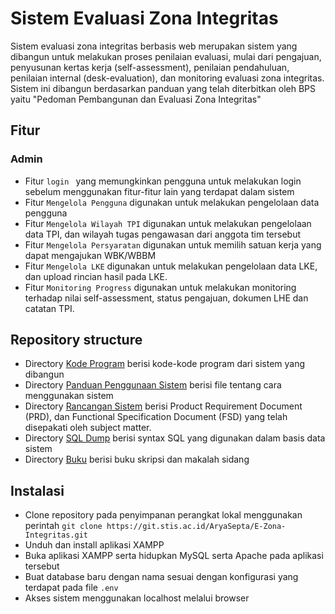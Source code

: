 # Sistem Evaluasi Zona Integritas

Sistem evaluasi zona integritas berbasis web merupakan sistem yang dibangun untuk melakukan proses penilaian evaluasi, mulai dari pengajuan, penyusunan kertas kerja (self-assessment), penilaian pendahuluan, penilaian internal (desk-evaluation), dan monitoring evaluasi zona integritas. Sistem ini dibangun berdasarkan panduan yang telah diterbitkan oleh BPS yaitu "Pedoman Pembangunan dan Evaluasi Zona Integritas"

## Fitur

### Admin
- Fitur ```login ``` yang memungkinkan pengguna untuk melakukan login sebelum menggunakan fitur-fitur lain yang terdapat dalam sistem
- Fitur ```Mengelola Pengguna``` digunakan untuk melakukan pengelolaan data pengguna
- Fitur ```Mengelola Wilayah TPI``` digunakan untuk melakukan pengelolaan data TPI, dan wilayah tugas pengawasan dari anggota tim tersebut
- Fitur ```Mengelola Persyaratan``` digunakan untuk memilih satuan kerja yang dapat mengajukan WBK/WBBM
- Fitur ```Mengelola LKE``` digunakan untuk melakukan pengelolaan data LKE, dan upload rincian hasil pada LKE.
- Fitur ```Monitoring Progress``` digunakan untuk melakukan monitoring terhadap nilai self-assessment, status pengajuan, dokumen LHE dan catatan TPI.


## Repository structure

- Directory [Kode Program](https://git.stis.ac.id/AryaSepta/E-Zona-Integritas/-/tree/master/Code) berisi kode-kode program dari sistem yang dibangun
- Directory [Panduan Penggunaan Sistem](https://git.stis.ac.id/AryaSepta/E-Zona-Integritas/-/tree/master/Panduan%20Penggunaan%20Sistem) berisi file tentang cara menggunakan sistem
- Directory [Rancangan Sistem](https://git.stis.ac.id/AryaSepta/E-Zona-Integritas/-/tree/master/Rancangan%20Sistem) berisi Product Requirement Document (PRD), dan Functional Specification Document (FSD) yang telah disepakati oleh subject matter.
- Directory [SQL Dump](https://git.stis.ac.id/ElisaImania/sistem-informasi-manajemen-risiko-berbasis-web/-/tree/main/SQL%20Dump) berisi syntax SQL yang digunakan dalam basis data sistem
- Directory [Buku](https://git.stis.ac.id/AryaSepta/E-Zona-Integritas/-/tree/master/Buku) berisi buku skripsi dan makalah sidang

## Instalasi

- Clone repository pada penyimpanan perangkat lokal menggunakan perintah ```git clone https://git.stis.ac.id/AryaSepta/E-Zona-Integritas.git``` 
- Unduh dan install aplikasi XAMPP
- Buka aplikasi XAMPP serta hidupkan MySQL serta Apache pada aplikasi tersebut
- Buat database baru dengan nama sesuai dengan konfigurasi yang terdapat pada file ```.env```
- Akses sistem menggunakan localhost melalui browser
